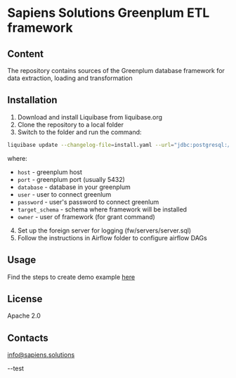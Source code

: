 # Sapiens Solutions Greenplum ETL framework

## Content
The repository contains sources of the Greenplum database framework for data extraction, loading and transformation

## Installation 
1. Download and install Liquibase from liquibase.org
2. Clone the repository to a local folder
3. Switch to the folder and run the command:
```bash
liquibase update --changelog-file=install.yaml --url="jdbc:postgresql://host:port/database" --username="user" --password="password" -Dtarget_schema="target_schema" -Downer="owner"
```
where:

- `host` - greenplum host
- `port` - greenplum port (usually 5432)
- `database` - database in your greenplum
- `user` - user to connect greenlum
- `password` - user's password to connect greenlum
- `target_schema` - schema where framework will be installed
- `owner` - user of framework (for grant command)

4. Set up the foreign server for logging (fw/servers/server.sql)
5. Follow the instructions in Airflow folder to configure airflow DAGs

## Usage
Find the steps to create demo example [here](./example/README.md) 

## License
Apache 2.0

## Contacts
info@sapiens.solutions


--test